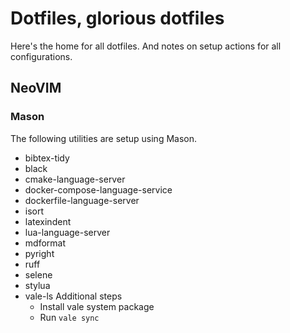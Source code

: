 # Dotfiles, glorious dotfiles
Here's the home for all dotfiles. And notes on setup actions for all configurations.
## NeoVIM
### Mason

The following utilities are setup using Mason.
- bibtex-tidy
- black
- cmake-language-server
- docker-compose-language-service
- dockerfile-language-server
- isort
- latexindent
- lua-language-server
- mdformat
- pyright
- ruff
- selene
- stylua
- vale-ls
    Additional steps
    - Install vale system package
    - Run `vale sync`
